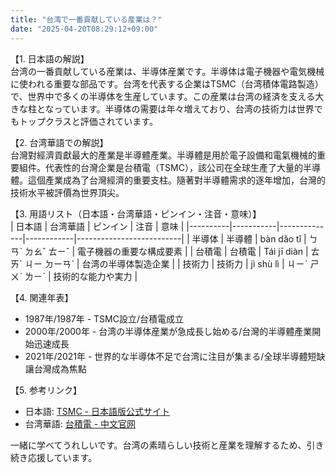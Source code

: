 ```yaml
---
title: "台湾で一番貢献している産業は？"
date: "2025-04-20T08:29:12+09:00"
---
```


【1. 日本語の解説】  
台湾の一番貢献している産業は、半導体産業です。半導体は電子機器や電気機械に使われる重要な部品です。台湾を代表する企業はTSMC（台湾積体電路製造）で、世界中で多くの半導体を生産しています。この産業は台湾の経済を支える大きな柱となっています。半導体の需要は年々増えており、台湾の技術力は世界でもトップクラスと評価されています。

【2. 台湾華語での解説】  
台灣對經濟貢獻最大的產業是半導體產業。半導體是用於電子設備和電氣機械的重要組件。代表性的台灣企業是台積電（TSMC），該公司在全球生產了大量的半導體。這個產業成為了台灣經濟的重要支柱。隨著對半導體需求的逐年增加，台灣的技術水平被評價為世界頂尖。

【3. 用語リスト（日本語・台湾華語・ピンイン・注音・意味）】  
| 日本語   | 台湾華語  | ピンイン     | 注音       | 意味                     |
|----------|-----------|--------------|------------|--------------------------|
| 半導体    | 半導體    | bàn dǎo tǐ   | ㄅㄢˋ ㄉㄠˇ ㄊㄧˇ | 電子機器の重要な構成要素     |
| 台積電    | 台積電    | Tái jī diàn | ㄊㄞˊ ㄐㄧ ㄉㄧㄢˋ | 台湾の半導体製造企業       |
| 技術力    | 技術力    | jì shù lì   | ㄐㄧˋ ㄕㄨˋ ㄌㄧˋ | 技術的な能力や実力         |

【4. 関連年表】  
- 1987年/1987年 - TSMC設立/台積電成立  
- 2000年/2000年 - 台湾の半導体産業が急成長し始める/台灣的半導體產業開始迅速成長  
- 2021年/2021年 - 世界的な半導体不足で台湾に注目が集まる/全球半導體短缺讓台灣成為焦點  

【5. 参考リンク】  
- 日本語: [TSMC - 日本語版公式サイト](https://www.tsmc.com/japanese/version/)  
- 台湾華語: [台積電 - 中文官网](https://www.tsmc.com/chinese/)

一緒に学べてうれしいです。台湾の素晴らしい技術と産業を理解するため、引き続き応援しています。